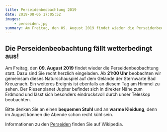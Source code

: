 ```yaml
---
title: Perseidenbeobachtung 2019
date: 2019-08-05 17:05:52
images: 
    - perseiden.jpg
summary: Am Freitag, den 09. August 2019 findet wieder die Perseidenbeobachtung statt. Dazu sind Sie recht herzlich eingeladen.
---
```


## Die Perseidenbeobachtung fällt wetterbedingt aus!

Am Freitag, den **09. August 2019** findet wieder die Perseidenbeobachtung statt. Dazu sind Sie recht herzlich eingeladen. Ab **21:00 Uhr** beobachten wir gemeinsam dieses Naturschauspiel auf dem Gelände der Sternwarte Bad Kreuznach. Ein weiteres Ereignis ist ebenfalls an diesem Tag am Himmel zu sehen. Der Riesenplanet Jupiter befindet sich in direkter Nähe zum Erdmond und lässt sich besonders eindrucksvoll durch unser Teleskop beobachten.

Bitte denken Sie an einen **bequemen Stuhl** und an **warme Kleidung**, denn im August können die Abende schon recht kühl sein.

Informationen zu den [Perseiden](https://de.wikipedia.org/wiki/Perseiden "Perseiden Wikipedia") finden Sie auf Wikipedia.